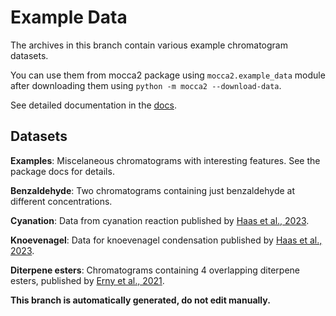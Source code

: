 # Example Data

The archives in this branch contain various example chromatogram datasets.

You can use them from mocca2 package using `mocca2.example_data` module after downloading them using `python -m mocca2 --download-data`.

See detailed documentation in the [docs](https://bayer-group.github.io/MOCCA/ref_example_data.html).

## Datasets

**Examples**: Miscelaneous chromatograms with interesting features. See the package docs for details.

**Benzaldehyde**: Two chromatograms containing just benzaldehyde at different concentrations.

**Cyanation**: Data from cyanation reaction published by [Haas et al., 2023](https://doi.org/10.1021/acscentsci.2c01042).

**Knoevenagel**: Data for knoevenagel condensation published by [Haas et al., 2023](https://doi.org/10.1021/acscentsci.2c01042).

**Diterpene esters**: Chromatograms containing 4 overlapping diterpene esters, published by [Erny et al., 2021](https://doi.org/10.5281/zenodo.5412345).

**This branch is automatically generated, do not edit manually.**